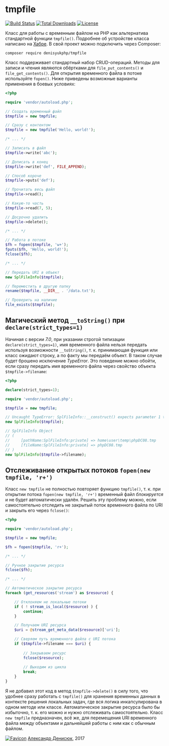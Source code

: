 # tmpfile

[![Build Status](https://travis-ci.org/denisyukphp/tmpfile.svg?branch=master)](https://travis-ci.org/denisyukphp/tmpfile) [![Total Downloads](https://poser.pugx.org/denisyukphp/tmpfile/downloads)](https://packagist.org/packages/denisyukphp/tmpfile) [![License](https://poser.pugx.org/denisyukphp/tmpfile/license)](https://packagist.org/packages/denisyukphp/tmpfile)

Класс для работы с временным файлом на PHP как альтернатива стандартной функции `tmpfile()`. Подробнее об устройстве класса написано на [Хабре](https://habrahabr.ru/post/320078/). В свой проект можно подключить через Composer:

```
composer require denisyukphp/tmpfile
```

Класс поддерживает стандартный набор CRUD-операций. Методы для записи и чтения являются обёртками для `file_put_contents()` и `file_get_contents()`. Для открытия временного файла в потоке используйте `fopen()`. Ниже приведены возможные варианты применения в боевых условиях:

```php
<?php

require 'vendor/autoload.php';

// Создать временный файл
$tmpfile = new tmpfile;

// Сразу с контентом
$tmpfile = new tmpfile('Hello, world!');

/* ... */

// Записать в файл
$tmpfile->write('abc');

// Дописать в конец
$tmpfile->write('def', FILE_APPEND);

// Способ короче
$tmpfile->puts('def');

// Прочитать весь файл
$tmpfile->read();

// Какую-то часть
$tmpfile->read(7, 5);

// Досрочно удалить
$tmpfile->delete();

/* ... */

// Работа в потоке
$fh = fopen($tmpfile, 'w+');
fputs($fh, 'Hello, world!');
fclose($fh);

/* ... */

// Передать URI в объект
new SplFileInfo($tmpfile);

// Переместить в другую папку
rename($tmpfile, __DIR__ . '/data.txt');

// Проверить на наличие
file_exists($tmpfile);
```

## Магический метод `__toString()` при `declare(strict_types=1)`

Начиная с версии *7.0*, при указании строгой типизации `declare(strict_types=1)`, имя временного файла нельзя передать используя возможности `__toString()`, т. к. принимающая функция или класс ожидают строку, а по факту мы передаём объект. В таком случае будет брошено исключение *TypeError*. Это поведение можно обойти, если сразу передать имя временного файла через свойство объекта `$tmpfile->filename`:

```php
<?php

declare(strict_types=1);

require 'vendor/autoload.php';

$tmpfile = new tmpfile;

// Uncaught TypeError: SplFileInfo::__construct() expects parameter 1 to be string, object given
new SplFileInfo($tmpfile);

// SplFileInfo Object
// (
//     [pathName:SplFileInfo:private] => home\user\temp\phpDC08.tmp
//     [fileName:SplFileInfo:private] => phpDC08.tmp
// )
new SplFileInfo($tmpfile->filename);
```

## Отслеживание открытых потоков `fopen(new tmpfile, 'r+')`

Класс `new tmpfile` не полностью повторяет функцию `tmpfile()`, т. к. при открытии потока `fopen(new tmpfile, 'r+')` временный файл *блокируется* и не будет автоматически удалён. Решить эту проблему можно, если самостоятельно отследить не закрытый поток временного файла по URI и закрыть его через `fclose()`:

```php
<?php

require 'vendor/autoload.php';

$tmpfile = new tmpfile;

$fh = fopen($tmpfile, 'r+');

/* ... */

// Ручное закрытие ресурса
fclose($fh);

/* ... */

// Автоматическое закрытие ресурса
foreach (get_resources('stream') as $resource) {

    // Отклоняем не локальные потоки
    if ( ! stream_is_local($resource) ) {
        continue;
    }

    // Получаем URI ресурса
    $uri = @stream_get_meta_data($resource)['uri'];

    // Сверяем путь временного файла с URI потока
    if ($tmpfile->filename === $uri) {
        
        // Закрываем ресурс
        fclose($resource);
        
        // Выходим из цикла
        break;
    }
}
```

Я не добавил этот код в метод `$tmpfile->delete()` в силу того, что удобнее сразу работать с `tmpfile()` для хранения временных данных в контексте решения локальных задач, где вся логика инкапсулирована в одном методе или классе. Автоматическое закрытие ресурса было бы избыточно, т. к. его можно и нужно отслеживать самостоятельно. Класс `new tmpfile` предназначен, всё же, для перемещения URI временного файла между объектами и дальнейшей работы с ним как с обычным файлом.

[![Favicon](https://hsto.org/files/e9b/a97/31d/e9ba9731d607484cb3abfdd51fd494d5.png)](https://denisyuk.by) [Александр Денисюк](https://denisyuk.by), 2017
